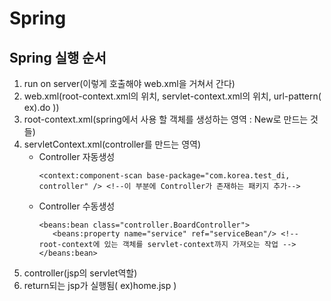 # Spring   
## Spring 실행 순서
1. run on server(이렇게 호출해야 web.xml을 거쳐서 간다)   
2. web.xml(root-context.xml의 위치, servlet-context.xml의 위치, url-pattern( ex).do ))    
3. root-context.xml(spring에서 사용 할 객체를 생성하는 영역 : New로 만드는 것들)   
4. servletContext.xml(controller를 만드는 영역)   
    * Controller 자동생성
         ```
         <context:component-scan base-package="com.korea.test_di, controller" /> <!--이 부분에 Controller가 존재하는 패키지 추가-->      
         ```
    *  Controller 수동생성    
         ```
         <beans:bean class="controller.BoardController">   
            <beans:property name="service" ref="serviceBean"/> <!-- root-context에 있는 객체를 servlet-context까지 가져오는 작업 -->   
         </beans:bean>   
         ```
5. controller(jsp의 servlet역할)      
6. return되는 jsp가 실행됨( ex)home.jsp )
